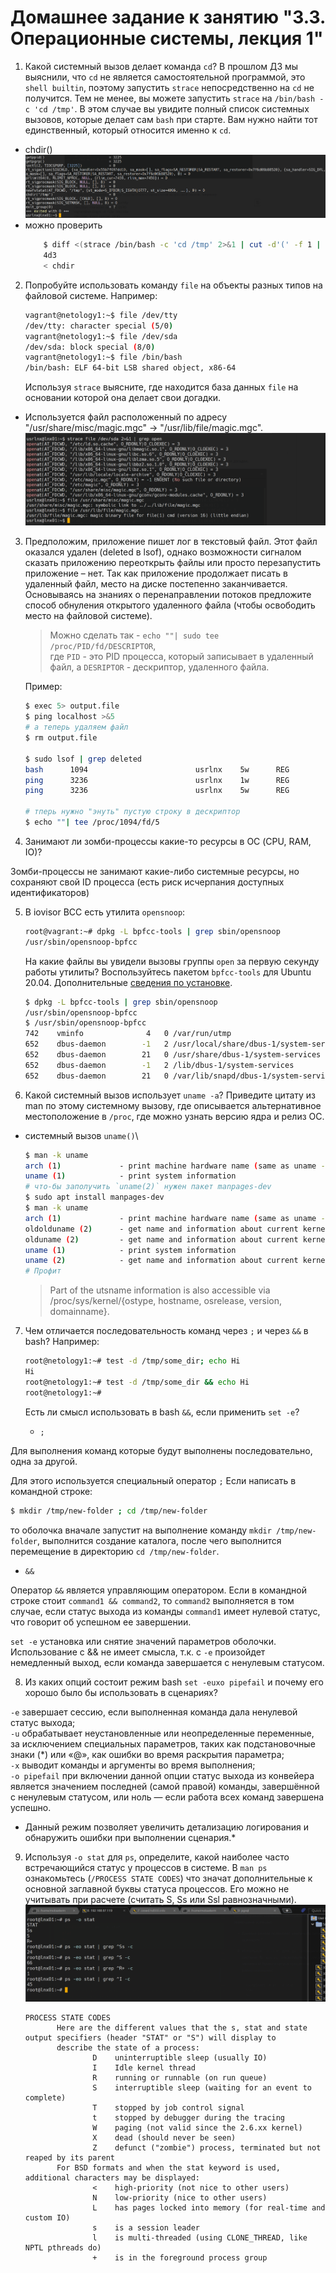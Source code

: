 # Домашнее задание к занятию "3.3. Операционные системы, лекция 1"

1. Какой системный вызов делает команда `cd`? В прошлом ДЗ мы выяснили, что `cd` не является самостоятельной  программой, это `shell builtin`, поэтому запустить `strace` непосредственно на `cd` не получится. Тем не менее, вы можете запустить `strace` на `/bin/bash -c 'cd /tmp'`. В этом случае вы увидите полный список системных вызовов, которые делает сам `bash` при старте. Вам нужно найти тот единственный, который относится именно к `cd`.
* chdir()
![sse.png](img/chdir.png)
* можно проверить
   ```bash
       $ diff <(strace /bin/bash -c 'cd /tmp' 2>&1 | cut -d'(' -f 1 | sort | uniq) <(strace /bin/bash -c 'alias' 2>&1 | cut -d'(' -f 1 | sort | uniq)
       4d3
       < chdir
   ```
2. Попробуйте использовать команду `file` на объекты разных типов на файловой системе. Например:
    ```bash
    vagrant@netology1:~$ file /dev/tty
    /dev/tty: character special (5/0)
    vagrant@netology1:~$ file /dev/sda
    /dev/sda: block special (8/0)
    vagrant@netology1:~$ file /bin/bash
    /bin/bash: ELF 64-bit LSB shared object, x86-64
    ```
    Используя `strace` выясните, где находится база данных `file` на основании которой она делает свои догадки.

* Используется файл расположенный по адресу "/usr/share/misc/magic.mgc" -> "/usr/lib/file/magic.mgc". \
![magic](img/magic.png) 


3. Предположим, приложение пишет лог в текстовый файл. Этот файл оказался удален (deleted в lsof), однако возможности сигналом сказать приложению переоткрыть файлы или просто перезапустить приложение – нет. Так как приложение продолжает писать в удаленный файл, место на диске постепенно заканчивается. Основываясь на знаниях о перенаправлении потоков предложите способ обнуления открытого удаленного файла (чтобы освободить место на файловой системе).

   > Можно сделать так - ``echo ""| sudo tee /proc/PID/fd/DESCRIPTOR``, \
где ``PID`` - это PID процесса, который записывает в удаленный файл, а ``DESRIPTOR`` - дескриптор, удаленного файла.

   Пример:
   ```bash
   $ exec 5> output.file
   $ ping localhost >&5
   # а теперь удаляем файл
   $ rm output.file
   
   $ sudo lsof | grep deleted
   bash      1094                        usrlnx    5w      REG              253,0    12863    1052121 /home/usrlnx/output.file (deleted)
   ping      3236                        usrlnx    1w      REG              253,0    12863    1052121 /home/usrlnx/output.file (deleted)
   ping      3236                        usrlnx    5w      REG              253,0    12863    1052121 /home/usrlnx/output.file (deleted)
   
   # тперь нужно "энуть" пустую строку в дескриптор
   $ echo ""| tee /proc/1094/fd/5 
   ```


4. Занимают ли зомби-процессы какие-то ресурсы в ОС (CPU, RAM, IO)?

Зомби-процессы не занимают какие-либо системные ресурсы, но сохраняют свой ID процесса (есть риск исчерпания доступных идентификаторов)

5. В iovisor BCC есть утилита `opensnoop`:
    ```bash
    root@vagrant:~# dpkg -L bpfcc-tools | grep sbin/opensnoop
    /usr/sbin/opensnoop-bpfcc
    ```
    На какие файлы вы увидели вызовы группы `open` за первую секунду работы утилиты? Воспользуйтесь пакетом `bpfcc-tools` для Ubuntu 20.04. Дополнительные [сведения по установке](https://github.com/iovisor/bcc/blob/master/INSTALL.md).
   ```bash
   $ dpkg -L bpfcc-tools | grep sbin/opensnoop
   /usr/sbin/opensnoop-bpfcc
   $ /usr/sbin/opensnoop-bpfcc
   742    vminfo              4   0 /var/run/utmp
   652    dbus-daemon        -1   2 /usr/local/share/dbus-1/system-services
   652    dbus-daemon        21   0 /usr/share/dbus-1/system-services
   652    dbus-daemon        -1   2 /lib/dbus-1/system-services
   652    dbus-daemon        21   0 /var/lib/snapd/dbus-1/system-services/
   ```

6. Какой системный вызов использует `uname -a`? Приведите цитату из man по этому системному вызову, где описывается альтернативное местоположение в `/proc`, где можно узнать версию ядра и релиз ОС.

* системный вызов `uname()`\
   ```bash
   $ man -k uname
   arch (1)             - print machine hardware name (same as uname -m)
   uname (1)            - print system information
   # что-бы заполучить `uname(2)` нужен пакет manpages-dev
   $ sudo apt install manpages-dev
   $ man -k uname
   arch (1)             - print machine hardware name (same as uname -m)
   oldolduname (2)      - get name and information about current kernel
   olduname (2)         - get name and information about current kernel
   uname (1)            - print system information
   uname (2)            - get name and information about current kernel
   # Профит
   ```
   > Part of the utsname information is also accessible via /proc/sys/kernel/{ostype, hostname, osrelease, version, domainname}.

7. Чем отличается последовательность команд через `;` и через `&&` в bash? Например:
    ```bash
    root@netology1:~# test -d /tmp/some_dir; echo Hi
    Hi
    root@netology1:~# test -d /tmp/some_dir && echo Hi
    root@netology1:~#
    ```
    Есть ли смысл использовать в bash `&&`, если применить `set -e`?

   * `;`  

Для выполнения команд которые будут выполнены последовательно, одна за другой.

Для этого используется специальный оператор `;`
Если написать в командной строке:

```Bash
$ mkdir /tmp/new-folder ; cd /tmp/new-folder
```
то оболочка вначале запустит на выполнение команду `mkdir /tmp/new-folder`, выполнится создание каталога, после чего выполнится перемещение в директорию `cd /tmp/new-folder`.   
* `&&`  

Оператор `&&` является управляющим оператором. Если в командной строке стоит `command1 && command2`, то `command2` выполняется в том случае, если статус выхода из команды `command1` имеет нулевой статус, что говорит об успешном ее завершении.   

`set -e` установка или снятие значений параметров оболочки. Использование с && не имеет смысла, т.к. с `-e` произойдет немедленный выход, если команда завершается с ненулевым статусом.

8. Из каких опций состоит режим bash `set -euxo pipefail` и почему его хорошо было бы использовать в сценариях?

`-e` завершает сессию, если выполненная команда дала ненулевой статус выхода;\
`-u` обрабатывает неустановленные или неопределенные переменные, за исключением специальных параметров, таких как подстановочные знаки (\*) или «@», как ошибки во время раскрытия параметра;\
`-x` выводит команды и аргументы во время выполнения;\
`-o pipefail` при включении данной опции статус выхода из конвейера является значением последней (самой правой) команды, завершённой с ненулевым статусом, или ноль — если работа всех команд завершена успешно.

- Данный режим позволяет увеличить детализацию логирования и обнаружить ошибки при выполнении сценария.* 

9. Используя `-o stat` для `ps`, определите, какой наиболее часто встречающийся статус у процессов в системе. В `man ps` ознакомьтесь (`/PROCESS STATE CODES`) что значат дополнительные к основной заглавной буквы статуса процессов. Его можно не учитывать при расчете (считать S, Ss или Ssl равнозначными).
![psstat.png](img/psstat.png)

    ```
    PROCESS STATE CODES
           Here are the different values that the s, stat and state output specifiers (header "STAT" or "S") will display to
           describe the state of a process:
                   D    uninterruptible sleep (usually IO)
                   I    Idle kernel thread
                   R    running or runnable (on run queue)
                   S    interruptible sleep (waiting for an event to complete)
                   T    stopped by job control signal
                   t    stopped by debugger during the tracing
                   W    paging (not valid since the 2.6.xx kernel)
                   X    dead (should never be seen)
                   Z    defunct ("zombie") process, terminated but not reaped by its parent
           For BSD formats and when the stat keyword is used, additional characters may be displayed:
                   <    high-priority (not nice to other users)
                   N    low-priority (nice to other users)
                   L    has pages locked into memory (for real-time and custom IO)
                   s    is a session leader
                   l    is multi-threaded (using CLONE_THREAD, like NPTL pthreads do)
                   +    is in the foreground process group
    ```